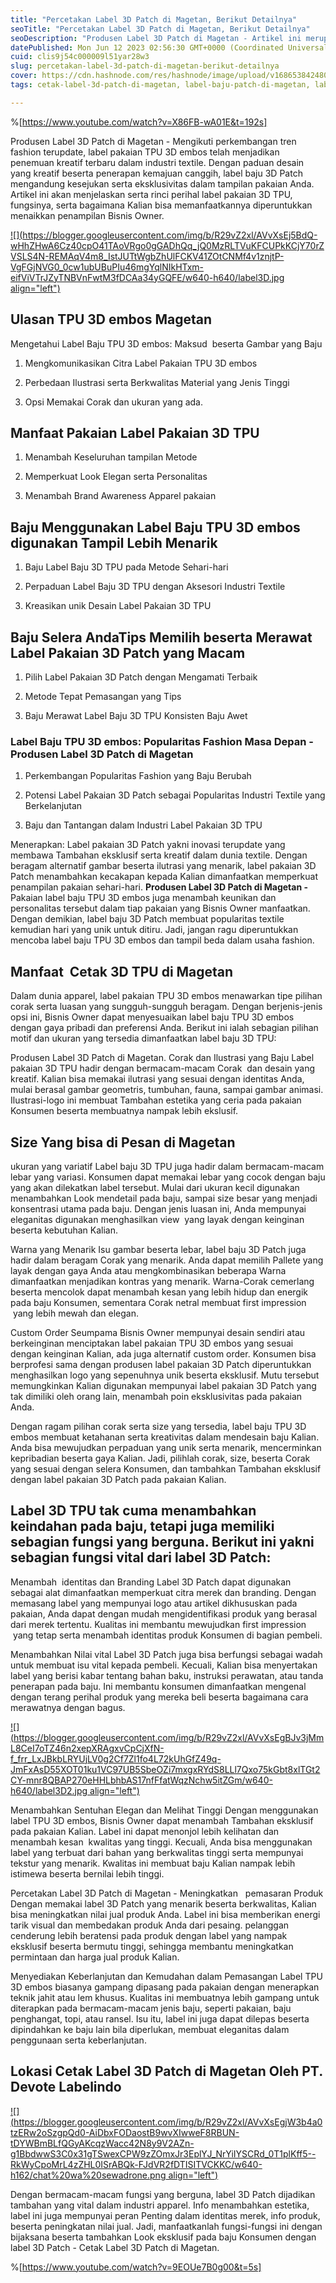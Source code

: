 ```yaml
---
title: "Percetakan Label 3D Patch di Magetan, Berikut Detailnya"
seoTitle: "Percetakan Label 3D Patch di Magetan, Berikut Detailnya"
seoDescription: "Produsen Label 3D Patch di Magetan - Artikel ini merupakan Rekomendasi secara informatif yang PT. Devote Labelindo Ulas suatu Jasa Produsen Label 3D"
datePublished: Mon Jun 12 2023 02:56:30 GMT+0000 (Coordinated Universal Time)
cuid: clis9j54c000009l51yar28w3
slug: percetakan-label-3d-patch-di-magetan-berikut-detailnya
cover: https://cdn.hashnode.com/res/hashnode/image/upload/v1686538424802/86a67f30-0c4f-47ad-91d7-d55d281466b6.jpeg
tags: cetak-label-3d-patch-di-magetan, label-baju-patch-di-magetan, label-baju-jersey-magetan

---
```


%[https://www.youtube.com/watch?v=X86FB-wA01E&t=192s] 

Produsen Label 3D Patch di Magetan - Mengikuti perkembangan tren fashion terupdate, label pakaian TPU 3D embos telah menjadikan penemuan kreatif terbaru dalam industri textile. Dengan paduan desain yang kreatif beserta penerapan kemajuan canggih, label baju 3D Patch mengandung kesejukan serta eksklusivitas dalam tampilan pakaian Anda. Artikel ini akan menjelaskan serta rinci perihal label pakaian 3D TPU, fungsinya, serta bagaimana Kalian bisa memanfaatkannya diperuntukkan menaikkan penampilan Bisnis Owner.

[![](https://blogger.googleusercontent.com/img/b/R29vZ2xl/AVvXsEj5BdQ-wHhZHwA6Cz40cpO41TAoVRgo0gGADhQq_jQ0MzRLTVuKFCUPkKCjY70rZVSLS4N-REMAqV4m8_IstJUTtWgbZhUlFCKV41ZOtCNMf4v1znjtP-VgFGjNVG0_0cw1ubUBuPIu46mgYqlNIkHTxm-eifViVTrJZyTNBVnFwtM3fDCAa34yGQFE/w640-h640/label3D.jpg align="left")](https://blogger.googleusercontent.com/img/b/R29vZ2xl/AVvXsEj5BdQ-wHhZHwA6Cz40cpO41TAoVRgo0gGADhQq_jQ0MzRLTVuKFCUPkKCjY70rZVSLS4N-REMAqV4m8_IstJUTtWgbZhUlFCKV41ZOtCNMf4v1znjtP-VgFGjNVG0_0cw1ubUBuPIu46mgYqlNIkHTxm-eifViVTrJZyTNBVnFwtM3fDCAa34yGQFE/s900/label3D.jpg)

## Ulasan TPU 3D embos Magetan

Mengetahui Label Baju TPU 3D embos: Maksud  beserta Gambar yang Baju

1. Mengkomunikasikan Citra Label Pakaian TPU 3D embos
    
2. Perbedaan Ilustrasi serta Berkwalitas Material yang Jenis Tinggi
    
3. Opsi Memakai Corak dan ukuran yang ada.
    

## Manfaat Pakaian Label Pakaian 3D TPU

1. Menambah Keseluruhan tampilan Metode
    
2. Memperkuat Look Elegan serta Personalitas
    
3. Menambah Brand Awareness Apparel pakaian
    

## Baju Menggunakan Label Baju TPU 3D embos digunakan Tampil Lebih Menarik

1. Baju Label Baju 3D TPU pada Metode Sehari-hari
    
2. Perpaduan Label Baju 3D TPU dengan Aksesori Industri Textile
    
3. Kreasikan unik Desain Label Pakaian 3D TPU
    

## Baju Selera AndaTips Memilih beserta Merawat Label Pakaian 3D Patch yang Macam

1. Pilih Label Pakaian 3D Patch dengan Mengamati Terbaik
    
2. Metode Tepat Pemasangan yang Tips
    
3. Baju Merawat Label Baju 3D TPU Konsisten Baju Awet
    

### Label Baju TPU 3D embos: Popularitas Fashion Masa Depan - Produsen Label 3D Patch di Magetan

1. Perkembangan Popularitas Fashion yang Baju Berubah
    
2. Potensi Label Pakaian 3D Patch sebagai Popularitas Industri Textile yang Berkelanjutan
    
3. Baju dan Tantangan dalam Industri Label Pakaian 3D TPU
    

Menerapkan: Label pakaian 3D Patch yakni inovasi terupdate yang membawa Tambahan eksklusif serta kreatif dalam dunia textile. Dengan beragam alternatif gambar beserta ilutrasi yang menarik, label pakaian 3D Patch menambahkan kecakapan kepada Kalian dimanfaatkan memperkuat penampilan pakaian sehari-hari. **Produsen Label 3D Patch di Magetan -** Pakaian label baju TPU 3D embos juga menambah keunikan dan personalitas tersebut dalam tiap pakaian yang Bisnis Owner manfaatkan. Dengan demikian, label baju 3D Patch membuat popularitas textile kemudian hari yang unik untuk ditiru. Jadi, jangan ragu diperuntukkan mencoba label baju TPU 3D embos dan tampil beda dalam usaha fashion.

## Manfaat  Cetak 3D TPU di Magetan

Dalam dunia apparel, label pakaian TPU 3D embos menawarkan tipe pilihan corak serta luasan yang sungguh-sungguh beragam. Dengan berjenis-jenis opsi ini, Bisnis Owner dapat menyesuaikan label baju TPU 3D embos dengan gaya pribadi dan preferensi Anda. Berikut ini ialah sebagian pilihan motif dan ukuran yang tersedia dimanfaatkan label baju 3D TPU:

Produsen Label 3D Patch di Magetan. Corak dan Ilustrasi yang Baju Label pakaian 3D TPU hadir dengan bermacam-macam Corak  dan desain yang kreatif. Kalian bisa memakai ilutrasi yang sesuai dengan identitas Anda, mulai berasal gambar geometris, tumbuhan, fauna, sampai gambar animasi. Ilustrasi-logo ini membuat Tambahan estetika yang ceria pada pakaian Konsumen beserta membuatnya nampak lebih ekslusif.

## Size Yang bisa di Pesan di Magetan

ukuran yang variatif Label baju 3D TPU juga hadir dalam bermacam-macam lebar yang variasi. Konsumen dapat memakai lebar yang cocok dengan baju yang akan dilekatkan label tersebut. Mulai dari ukuran kecil digunakan menambahkan Look mendetail pada baju, sampai size besar yang menjadi konsentrasi utama pada baju. Dengan jenis luasan ini, Anda mempunyai eleganitas digunakan menghasilkan view  yang layak dengan keinginan beserta kebutuhan Kalian.

Warna yang Menarik Isu gambar beserta lebar, label baju 3D Patch juga hadir dalam beragam Corak yang menarik. Anda dapat memilih Pallete yang layak dengan gaya Anda atau mengkombinasikan beberapa Warna dimanfaatkan menjadikan kontras yang menarik. Warna-Corak cemerlang beserta mencolok dapat menambah kesan yang lebih hidup dan energik pada baju Konsumen, sementara Corak netral membuat first impression  yang lebih mewah dan elegan.

Custom Order Seumpama Bisnis Owner mempunyai desain sendiri atau berkeinginan menciptakan label pakaian TPU 3D embos yang sesuai dengan keinginan Kalian, ada juga alternatif custom order. Konsumen bisa berprofesi sama dengan produsen label pakaian 3D Patch diperuntukkan menghasilkan logo yang sepenuhnya unik beserta eksklusif. Mutu tersebut memungkinkan Kalian digunakan mempunyai label pakaian 3D Patch yang tak dimiliki oleh orang lain, menambah poin eksklusivitas pada pakaian Anda.

Dengan ragam pilihan corak serta size yang tersedia, label baju TPU 3D embos membuat ketahanan serta kreativitas dalam mendesain baju Kalian. Anda bisa mewujudkan perpaduan yang unik serta menarik, mencerminkan kepribadian beserta gaya Kalian. Jadi, pilihlah corak, size, beserta Corak yang sesuai dengan selera Konsumen, dan tambahkan Tambahan eksklusif dengan label pakaian 3D Patch pada pakaian Kalian.

## Label 3D TPU tak cuma menambahkan keindahan pada baju, tetapi juga memiliki sebagian fungsi yang berguna. Berikut ini yakni sebagian fungsi vital dari label 3D Patch:

Menambah  identitas dan Branding Label 3D Patch dapat digunakan sebagai alat dimanfaatkan memperkuat citra merek dan branding. Dengan memasang label yang mempunyai logo atau artikel dikhususkan pada pakaian, Anda dapat dengan mudah mengidentifikasi produk yang berasal dari merek tertentu. Kualitas ini membantu mewujudkan first impression  yang tetap serta menambah identitas produk Konsumen di bagian pembeli.

Menambahkan Nilai vital Label 3D Patch juga bisa berfungsi sebagai wadah untuk membuat isu vital kepada pembeli. Kecuali, Kalian bisa menyertakan label yang berisi kabar tentang bahan baku, instruksi perawatan, atau tanda penerapan pada baju. Ini membantu konsumen dimanfaatkan mengenal dengan terang perihal produk yang mereka beli beserta bagaimana cara merawatnya dengan bagus.

[![](https://blogger.googleusercontent.com/img/b/R29vZ2xl/AVvXsEgBJv3jMmL8CeI7oTZ46n2xepXRAgxvCpCjXfN-f_frr_LxJBkbLRYUjLV0g2Cf7Zl1fo4L72kUhGfZ49q-JmFxAsD55XOT01ku1VC97UB5SbeOZi7mxgxRYdS8LLl7Qxo75kGbt8xlTGt2CY-mnr8QBAP270eHHLbhbAS17nfFfatWqzNchw5itZGm/w640-h640/label3D2.jpg align="left")](https://blogger.googleusercontent.com/img/b/R29vZ2xl/AVvXsEgBJv3jMmL8CeI7oTZ46n2xepXRAgxvCpCjXfN-f_frr_LxJBkbLRYUjLV0g2Cf7Zl1fo4L72kUhGfZ49q-JmFxAsD55XOT01ku1VC97UB5SbeOZi7mxgxRYdS8LLl7Qxo75kGbt8xlTGt2CY-mnr8QBAP270eHHLbhbAS17nfFfatWqzNchw5itZGm/s900/label3D2.jpg)

Menambahkan Sentuhan Elegan dan Melihat Tinggi Dengan menggunakan label TPU 3D embos, Bisnis Owner dapat menambah Tambahan eksklusif pada pakaian Kalian. Label ini dapat menonjol lebih kelihatan dan menambah kesan  kwalitas yang tinggi. Kecuali, Anda bisa menggunakan label yang terbuat dari bahan yang berkwalitas tinggi serta mempunyai tekstur yang menarik. Kwalitas ini membuat baju Kalian nampak lebih istimewa beserta bernilai lebih tinggi.

Percetakan Label 3D Patch di Magetan - Meningkatkan   pemasaran Produk Dengan memakai label 3D Patch yang menarik beserta berkwalitas, Kalian bisa meningkatkan nilai jual produk Anda. Label ini bisa memberikan energi tarik visual dan membedakan produk Anda dari pesaing. pelanggan cenderung lebih beratensi pada produk dengan label yang nampak eksklusif beserta bermutu tinggi, sehingga membantu meningkatkan permintaan dan harga jual produk Kalian.

Menyediakan Keberlanjutan dan Kemudahan dalam Pemasangan Label TPU 3D embos biasanya gampang dipasang pada pakaian dengan menerapkan teknik jahit atau lem khusus. Kualitas ini membuatnya lebih gampang untuk diterapkan pada bermacam-macam jenis baju, seperti pakaian, baju penghangat, topi, atau ransel. Isu itu, label ini juga dapat dilepas beserta dipindahkan ke baju lain bila diperlukan, membuat eleganitas dalam penggunaan serta keberlanjutan.

## Lokasi Cetak Label 3D Patch di Magetan Oleh PT. Devote Labelindo

[![](https://blogger.googleusercontent.com/img/b/R29vZ2xl/AVvXsEgjW3b4a0tzERw2oSzgpQd0-AiDbxFODaostB9wvXIwweF8RBUN-tDYWBmBLfQGyAKcqzWacc42N8y9V2AZn-g1BbdwwS3C0x31gTSwexCPW9zZOmxJr3EplYJ_NrYiIYSCRd_0T1plKff5--RkWyCpoMrL4zZHL0ISrABQk-FJdVR2fDTISITVCKKC/w640-h162/chat%20wa%20sewadrone.png align="left")](https://wa.me/+6287838865004?text=Permisi%2C%20kak%20mau%20nanya%20tentang%20label%2C%20dapat%20informasi%20dari%20devotelabels.web.id)

Dengan bermacam-macam fungsi yang berguna, label 3D Patch dijadikan tambahan yang vital dalam industri apparel. Info menambahkan estetika, label ini juga mempunyai peran Penting dalam identitas merek, info produk, beserta peningkatan nilai jual. Jadi, manfaatkanlah fungsi-fungsi ini dengan bijaksana beserta tambahkan Look eksklusif pada baju Konsumen dengan label 3D Patch - Cetak Label 3D Patch di Magetan.

%[https://www.youtube.com/watch?v=9EOUe7B0g00&t=5s]